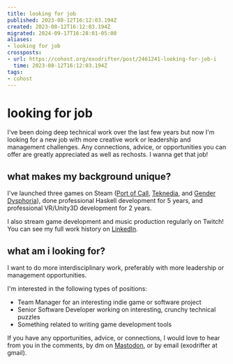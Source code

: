 ```yaml
---
title: looking for job
published: 2023-08-12T16:12:03.194Z
created: 2023-08-12T16:12:03.194Z
migrated: 2024-09-17T16:28:01-05:00
aliases:
- looking for job
crossposts:
- url: https://cohost.org/exodrifter/post/2461241-looking-for-job-i
  time: 2023-08-12T16:12:03.194Z
tags:
- cohost
---
```


# looking for job

I've been doing deep technical work over the last few years but now I'm looking for a new job with more creative work or leadership and management challenges. Any connections, advice, or opportunities you can offer are greatly appreciated as well as rechosts. I wanna get that job!

## what makes my background unique?

I've launched three games on Steam ([Port of Call](https://store.steampowered.com/app/356520/Port_of_Call/), [Teknedia](https://store.steampowered.com/app/354780/Teknedia/), and [Gender Dysphoria](https://store.steampowered.com/app/2310400/Gender_Dysphoria)), done professional Haskell development for 5 years, and professional VR/Unity3D development for 2 years.

I also stream game development and music production regularly on Twitch! You can see my full work history on [LinkedIn](https://www.linkedin.com/in/exodrifter/).

## what am i looking for?

I want to do more interdisciplinary work, preferably with more leadership or management opportunities.

I'm interested in the following types of positions:
- Team Manager for an interesting indie game or software project
- Senior Software Developer working on interesting, crunchy technical puzzles
- Something related to writing game development tools

If you have any opportunities, advice, or connections, I would love to hear from you in the comments, by dm on [Mastodon](https://vt.social/@exodrifter), or by email (exodrifter at gmail).
